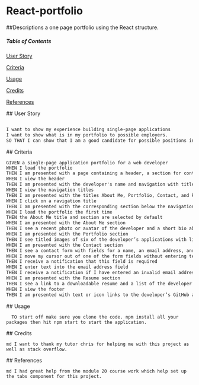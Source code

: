 # React-portfolio


##Descriptions
a one page portfolio using the React structure.

##### Table of Contents
[User Story](#userstory)

[Criteria](#criteria)

[Usage](#usage)

[Credits](#credits)

[References](#references)

<a name="userstory"/>
## User Story

```md

I want to show my experience building single-page applications
I want to show what is in my portfolio to possible employers.
SO THAT I can show that I am a good candidate for possible positions in the future.
```

<a name="criteria"/>
## Criteria

```md
GIVEN a single-page application portfolio for a web developer
WHEN I load the portfolio
THEN I am presented with a page containing a header, a section for content, and a footer
WHEN I view the header
THEN I am presented with the developer's name and navigation with titles corresponding to different sections of the portfolio
WHEN I view the navigation titles
THEN I am presented with the titles About Me, Portfolio, Contact, and Resume, and the title corresponding to the current section is highlighted
WHEN I click on a navigation title
THEN I am presented with the corresponding section below the navigation without the page reloading and that title is highlighted
WHEN I load the portfolio the first time
THEN the About Me title and section are selected by default
WHEN I am presented with the About Me section
THEN I see a recent photo or avatar of the developer and a short bio about them
WHEN I am presented with the Portfolio section
THEN I see titled images of six of the developer’s applications with links to both the deployed applications and the corresponding GitHub repositories
WHEN I am presented with the Contact section
THEN I see a contact form with fields for a name, an email address, and a message
WHEN I move my cursor out of one of the form fields without entering text
THEN I receive a notification that this field is required
WHEN I enter text into the email address field
THEN I receive a notification if I have entered an invalid email address
WHEN I am presented with the Resume section
THEN I see a link to a downloadable resume and a list of the developer’s proficiencies
WHEN I view the footer
THEN I am presented with text or icon links to the developer’s GitHub and LinkedIn profiles, and their profile on a third platform (Stack Overflow, Twitter)
```
<a name="usage"/>
## Usage

  ```
    TO start off make sure you clone the code. npm install all your packages then hit npm start to start the application.
 ```

<a name="credits"/>
## Credits

``md
    I want to thank my tutor chris for helping me with this project as well as stack overflow.
``

<a name="references"/>
## References

``md
    I had great help from the module 20 course work which help set up the tabs component for this project.
``
